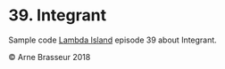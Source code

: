 # 39. Integrant

Sample code [Lambda Island](https://lambdaisland.com) episode 39 about Integrant.

&copy; Arne Brasseur 2018
